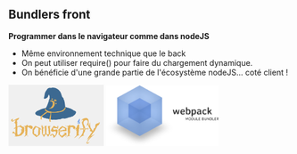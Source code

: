 ## Bundlers front

**Programmer dans le navigateur comme dans nodeJS**

* Même environnement technique que le back
* On peut utiliser require() pour faire du chargement dynamique.
* On bénéficie d'une grande partie de l'écosystème nodeJS... coté client !

<img src="/img/browserify.png" alt="browserify" width="34%">
<img src="/img/webpack.png" alt="webpack" width="40%">
